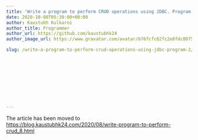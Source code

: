 ```yaml
---
title: 'Write a program to perform CRUD operations using JDBC. Program 2'
date: 2020-10-08T05:39:00+00:00
author: Kaustubh Kulkarni
author_title: Programmer
author_url: https://github.com/kaustubhk24
author_image_url: https://www.gravatar.com/avatar/b76fcfc82fc2e8fdc8075636f1735f61?s=200

slug: /write-a-program-to-perform-crud-operations-using-jdbc-program-2/










---
```

The article has been moved to https://blog.kaustubhk24.com/2020/08/write-program-to-perform-crud_8.html